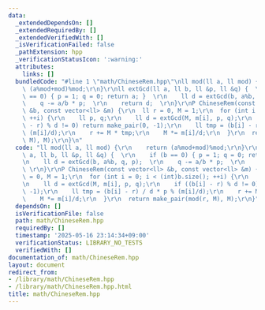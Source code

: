 ```yaml
---
data:
  _extendedDependsOn: []
  _extendedRequiredBy: []
  _extendedVerifiedWith: []
  _isVerificationFailed: false
  _pathExtension: hpp
  _verificationStatusIcon: ':warning:'
  attributes:
    links: []
  bundledCode: "#line 1 \"math/ChineseRem.hpp\"\nll mod(ll a, ll mod) {\r\n    return\
    \ (a%mod+mod)%mod;\r\n}\r\nll extGcd(ll a, ll b, ll &p, ll &q) {  \r\n    if (b\
    \ == 0) { p = 1; q = 0; return a; }  \r\n    ll d = extGcd(b, a%b, q, p);  \r\n\
    \    q -= a/b * p;  \r\n    return d;  \r\n}\r\nP ChineseRem(const vector<ll>\
    \ &b, const vector<ll> &m) {\r\n  ll r = 0, M = 1;\r\n  for (int i = 0; i < (int)b.size();\
    \ ++i) {\r\n    ll p, q;\r\n    ll d = extGcd(M, m[i], p, q);\r\n    if ((b[i]\
    \ - r) % d != 0) return make_pair(0, -1);\r\n    ll tmp = (b[i] - r) / d * p %\
    \ (m[i]/d);\r\n    r += M * tmp;\r\n    M *= m[i]/d;\r\n  }\r\n  return make_pair(mod(r,\
    \ M), M);\r\n}\n"
  code: "ll mod(ll a, ll mod) {\r\n    return (a%mod+mod)%mod;\r\n}\r\nll extGcd(ll\
    \ a, ll b, ll &p, ll &q) {  \r\n    if (b == 0) { p = 1; q = 0; return a; }  \r\
    \n    ll d = extGcd(b, a%b, q, p);  \r\n    q -= a/b * p;  \r\n    return d; \
    \ \r\n}\r\nP ChineseRem(const vector<ll> &b, const vector<ll> &m) {\r\n  ll r\
    \ = 0, M = 1;\r\n  for (int i = 0; i < (int)b.size(); ++i) {\r\n    ll p, q;\r\
    \n    ll d = extGcd(M, m[i], p, q);\r\n    if ((b[i] - r) % d != 0) return make_pair(0,\
    \ -1);\r\n    ll tmp = (b[i] - r) / d * p % (m[i]/d);\r\n    r += M * tmp;\r\n\
    \    M *= m[i]/d;\r\n  }\r\n  return make_pair(mod(r, M), M);\r\n}"
  dependsOn: []
  isVerificationFile: false
  path: math/ChineseRem.hpp
  requiredBy: []
  timestamp: '2025-05-16 23:14:34+09:00'
  verificationStatus: LIBRARY_NO_TESTS
  verifiedWith: []
documentation_of: math/ChineseRem.hpp
layout: document
redirect_from:
- /library/math/ChineseRem.hpp
- /library/math/ChineseRem.hpp.html
title: math/ChineseRem.hpp
---
```

